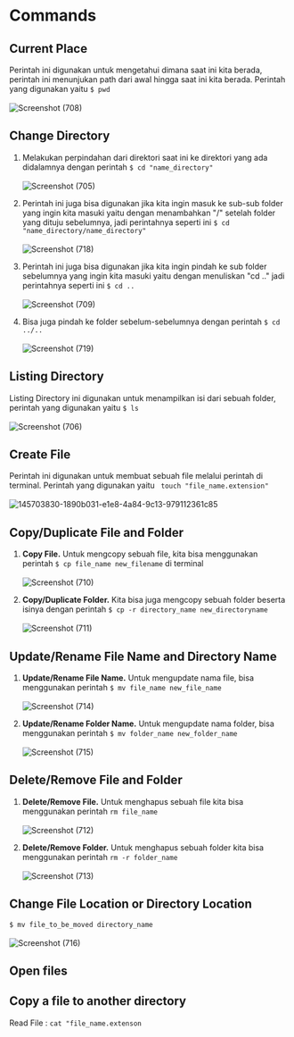 # Commands

## Current Place
Perintah ini digunakan untuk mengetahui dimana saat ini kita berada, perintah ini menunjukan path dari awal hingga saat ini kita berada. Perintah yang digunakan yaitu ``` $ pwd ```
<br><br>
![Screenshot (708)](https://user-images.githubusercontent.com/84963363/145703879-3e3e4e4f-ed15-408e-947b-1a5bff8cb1b8.png)

## Change Directory
1. Melakukan perpindahan dari direktori saat ini ke direktori yang ada didalamnya dengan perintah ``` $ cd "name_directory" ```
<br><br>
![Screenshot (705)](https://user-images.githubusercontent.com/84963363/145703633-56f77260-f398-4c8e-91b5-6e6e35989027.png)

2. Perintah ini juga bisa digunakan jika kita ingin masuk ke sub-sub folder yang ingin kita masuki yaitu dengan menambahkan "/" setelah folder yang dituju sebelumnya, jadi perintahnya seperti ini ``` $ cd "name_directory/name_directory" ```
<br><br>
![Screenshot (718)](https://user-images.githubusercontent.com/84963363/145704711-a36731a0-846a-45aa-bfde-3c7017e41e61.png)

3. Perintah ini juga bisa digunakan jika kita ingin pindah ke sub folder sebelumnya yang ingin kita masuki yaitu dengan menuliskan "cd .." jadi perintahnya seperti ini ``` $ cd .. ```
<br><br>
![Screenshot (709)](https://user-images.githubusercontent.com/84963363/145704058-98296b66-c721-4df6-b66c-f59e1d88ced1.png)

4. Bisa juga pindah ke folder sebelum-sebelumnya dengan perintah ``` $ cd ../.. ```
<br><br>
![Screenshot (719)](https://user-images.githubusercontent.com/84963363/145705085-913c37d7-0760-4d31-81c1-977ac82dc398.png)


## Listing Directory
Listing Directory ini digunakan untuk menampilkan isi dari sebuah folder, perintah yang digunakan yaitu ``` $ ls ```
<br><br>
![Screenshot (706)](https://user-images.githubusercontent.com/84963363/145703715-e5aa998b-2029-4708-829e-3caffe35fda2.png)


## Create File
Perintah ini digunakan untuk membuat sebuah file melalui perintah di terminal. Perintah yang digunakan yaitu ``` touch "file_name.extension"```
<br><br>
![145703830-1890b031-e1e8-4a84-9c13-979112361c85](https://user-images.githubusercontent.com/84963363/145704483-883d2061-6df9-4433-b464-d39c63b14426.png)

## Copy/Duplicate File and Folder
1. <b>Copy File.</b> Untuk mengcopy sebuah file, kita bisa menggunakan perintah ``` $ cp file_name new_filename ``` di terminal
<br><br>
![Screenshot (710)](https://user-images.githubusercontent.com/84963363/145704136-886ebd53-c3af-4e2c-9d7c-c7fd914928b5.png)

2. <b>Copy/Duplicate Folder.</b> Kita bisa juga mengcopy sebuah folder beserta isinya dengan perintah ``` $ cp -r directory_name new_directoryname ```
<br><br>
![Screenshot (711)](https://user-images.githubusercontent.com/84963363/145704365-316431dd-2ca7-467f-8eba-20aa5f0346c7.png)

## Update/Rename File Name and Directory Name
1. <b>Update/Rename File Name.</b> Untuk mengupdate nama file, bisa menggunakan perintah ``` $ mv file_name new_file_name ```
<br><br>
![Screenshot (714)](https://user-images.githubusercontent.com/84963363/145704393-fa856bfe-1df0-4bc1-ad76-0f9eec4f6df1.png)


2. <b>Update/Rename Folder Name.</b> Untuk mengupdate nama folder, bisa menggunakan perintah ``` $ mv folder_name new_folder_name ```
<br><br>
![Screenshot (715)](https://user-images.githubusercontent.com/84963363/145704397-09990287-c995-40a8-81bb-dc9e62f9beaa.png)

## Delete/Remove File and Folder
1. <b>Delete/Remove File.</b> Untuk menghapus sebuah file kita bisa menggunakan perintah ``` rm file_name ```
<br><br>
![Screenshot (712)](https://user-images.githubusercontent.com/84963363/145704372-281eefc0-8f6e-4204-9614-b2563a4c6d1e.png)

2. <b>Delete/Remove Folder.</b> Untuk menghapus sebuah folder kita bisa menggunakan perintah ``` rm -r folder_name ```
<br><br>
![Screenshot (713)](https://user-images.githubusercontent.com/84963363/145704378-4f4dcba4-8b47-4114-b209-8970cd38210a.png)


## Change File Location or Directory Location
``` $ mv file_to_be_moved directory_name ```
<br><br>
![Screenshot (716)](https://user-images.githubusercontent.com/84963363/145704410-809567e3-120b-4330-b744-29b536ee0072.png)


## Open files


## Copy a file to another directory

Read File : ```cat "file_name.extenson ```
